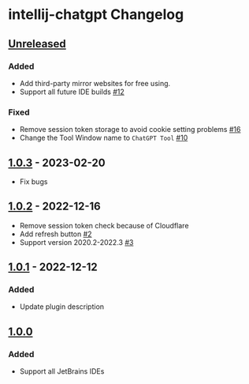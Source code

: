 <!-- Keep a Changelog guide -> https://keepachangelog.com -->

# intellij-chatgpt Changelog

## [Unreleased]

### Added

- Add third-party mirror websites for free using.
- Support all future IDE builds [#12](https://github.com/LiLittleCat/intellij-chatgpt/pull/12)

### Fixed

- Remove session token storage to avoid cookie setting problems [#16](https://github.com/LiLittleCat/intellij-chatgpt/issues/16)
- Change the Tool Window name to `ChatGPT Tool` [#10](https://github.com/LiLittleCat/intellij-chatgpt/issues/10)

## [1.0.3] - 2023-02-20
- Fix bugs

## [1.0.2] - 2022-12-16
- Remove session token check because of Cloudflare
- Add refresh button [#2](https://github.com/LiLittleCat/intellij-chatgpt/issues/2)
- Support version 2020.2-2022.3 [#3](https://github.com/LiLittleCat/intellij-chatgpt/issues/3)

## [1.0.1] - 2022-12-12

### Added
- Update plugin description

## [1.0.0]

### Added
- Support all JetBrains IDEs

[Unreleased]: https://github.com/LiLittleCat/intellij-chatgpt/compare/v1.0.3...HEAD
[1.0.3]: https://github.com/LiLittleCat/intellij-chatgpt/compare/v1.0.2...v1.0.3
[1.0.2]: https://github.com/LiLittleCat/intellij-chatgpt/compare/v1.0.1...v1.0.2
[1.0.1]: https://github.com/LiLittleCat/intellij-chatgpt/compare/v1.0.0...v1.0.1
[1.0.0]: https://github.com/LiLittleCat/intellij-chatgpt/commits/v1.0.0
